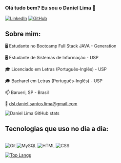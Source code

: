 ### Olá tudo bem? Eu sou o Daniel Lima 👋

[![LinkedIn](https://img.shields.io/badge/LinkedIn-0077B5?style=for-the-badge&logo=linkedin&logoColor=white)](https://www.linkedin.com/in/danieldossantoslima/)
[![GitHub](https://img.shields.io/badge/GitHub-100000?style=for-the-badge&logo=github&logoColor=white)](https://github.com/DanielDosSantosLima)

## Sobre mim: 
🖥️ Estudante no Bootcamp Full Stack JAVA - Generation  

🖥️ Estudante de Sistemas de Informação - USP

🎓 Licenciado em Letras (Português-Inglês) - USP

🎓 Bacharel em Letras (Português-Inglês) - USP

📫 Barueri, SP - Brasil

📧 dsl.daniel.santos.lima@gmail.com

![Daniel Lima GitHub stats](https://github-readme-stats.vercel.app/api?username=danieldossantoslima&theme=blue-green)


## Tecnologias que uso no dia a dia:

<div style="display: inline_block"><br/>
    <img aling="center" alt="Git" src="https://img.shields.io/badge/GIT-E44C30?style=for-the-badge&logo=git&logoColor=white"/>
    <img aling="center" alt="MySQL" src="https://img.shields.io/badge/MySQL-00000F?style=for-the-badge&logo=mysql&logoColor=white"/>
    <img aling="center" alt="HTML" src="https://img.shields.io/badge/HTML-239120?style=for-the-badge&logo=html5&logoColor=white"/>
    <img aling="center" alt="CSS" src="https://img.shields.io/badge/CSS3-1572B6?style=for-the-badge&logo=css3&logoColor=white"/>

[![Top Langs](	https://github-readme-stats.vercel.app/api/top-langs/?username=danieldossantoslima&theme=blue-green)](https://github.com/danieldossantoslima/github-readme-stats)
